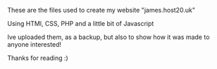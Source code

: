 These are the files used to create my website "james.host20.uk"

Using HTMl, CSS, PHP and a little bit of Javascript

Ive uploaded them, as a backup, but also to show how it was made to anyone interested!

Thanks for reading :)
